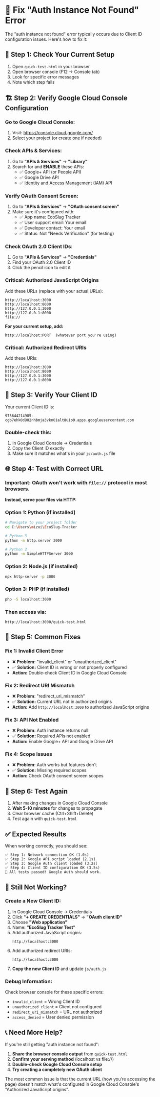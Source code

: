 # 🔧 Fix "Auth Instance Not Found" Error

The "auth instance not found" error typically occurs due to Client ID configuration issues. Here's how to fix it:

## 🎯 **Step 1: Check Your Current Setup**

1. Open `quick-test.html` in your browser
2. Open browser console (F12 → Console tab)
3. Look for specific error messages
4. Note which step fails

## 🏗️ **Step 2: Verify Google Cloud Console Configuration**

### **Go to Google Cloud Console:**
1. Visit: https://console.cloud.google.com/
2. Select your project (or create one if needed)

### **Check APIs & Services:**
1. Go to **"APIs & Services"** → **"Library"**
2. Search for and **ENABLE** these APIs:
   - ✅ Google+ API (or People API)
   - ✅ Google Drive API
   - ✅ Identity and Access Management (IAM) API

### **Verify OAuth Consent Screen:**
1. Go to **"APIs & Services"** → **"OAuth consent screen"**
2. Make sure it's configured with:
   - ✅ App name: EcoSlug Tracker
   - ✅ User support email: Your email
   - ✅ Developer contact: Your email
   - ✅ Status: Not "Needs Verification" (for testing)

### **Check OAuth 2.0 Client IDs:**
1. Go to **"APIs & Services"** → **"Credentials"**
2. Find your OAuth 2.0 Client ID
3. Click the pencil icon to edit it

### **Critical: Authorized JavaScript Origins**
Add these URLs (replace with your actual URLs):
```
http://localhost:3000
http://localhost:8000
http://127.0.0.1:3000
http://127.0.0.1:8000
file://
```

**For your current setup, add:**
```
http://localhost:PORT  (whatever port you're using)
```

### **Critical: Authorized Redirect URIs**
Add these URIs:
```
http://localhost:3000
http://localhost:8000
http://127.0.0.1:3000
http://127.0.0.1:8000
```

## 🔑 **Step 3: Verify Your Client ID**

Your current Client ID is:
```
973644214985-cgb7ehk0d902nhbmja3vkn6ialt8uio9.apps.googleusercontent.com
```

### **Double-check this:**
1. In Google Cloud Console → Credentials
2. Copy the Client ID exactly
3. Make sure it matches what's in your `js/auth.js` file

## 🌐 **Step 4: Test with Correct URL**

### **Important:** OAuth won't work with `file://` protocol in most browsers.

**Instead, serve your files via HTTP:**

### **Option 1: Python (if installed)**
```bash
# Navigate to your project folder
cd C:\Users\mizui\EcoSlug-Tracker

# Python 3
python -m http.server 3000

# Python 2
python -m SimpleHTTPServer 3000
```

### **Option 2: Node.js (if installed)**
```bash
npx http-server -p 3000
```

### **Option 3: PHP (if installed)**
```bash
php -S localhost:3000
```

### **Then access via:**
```
http://localhost:3000/quick-test.html
```

## 🔧 **Step 5: Common Fixes**

### **Fix 1: Invalid Client Error**
- ❌ **Problem:** "invalid_client" or "unauthorized_client"
- ✅ **Solution:** Client ID is wrong or not properly configured
- **Action:** Double-check Client ID in Google Cloud Console

### **Fix 2: Redirect URI Mismatch**
- ❌ **Problem:** "redirect_uri_mismatch"
- ✅ **Solution:** Current URL not in authorized origins
- **Action:** Add `http://localhost:3000` to authorized JavaScript origins

### **Fix 3: API Not Enabled**
- ❌ **Problem:** Auth instance returns null
- ✅ **Solution:** Required APIs not enabled
- **Action:** Enable Google+ API and Google Drive API

### **Fix 4: Scope Issues**
- ❌ **Problem:** Auth works but features don't
- ✅ **Solution:** Missing required scopes
- **Action:** Check OAuth consent screen scopes

## 🧪 **Step 6: Test Again**

1. After making changes in Google Cloud Console
2. **Wait 5-10 minutes** for changes to propagate
3. Clear browser cache (Ctrl+Shift+Delete)
4. Test again with `quick-test.html`

## ✅ **Expected Results**

When working correctly, you should see:
```
✅ Step 1: Network connection OK (1.0s)
✅ Step 2: Google API script loaded (2.1s)
✅ Step 3: Google Auth client loaded (3.2s)
✅ Step 4: Client ID configuration OK (3.5s)
🎉 All tests passed! Google Auth should work.
```

## 🚨 **Still Not Working?**

### **Create a New Client ID:**
1. In Google Cloud Console → Credentials
2. Click **"+ CREATE CREDENTIALS"** → **"OAuth client ID"**
3. Choose **"Web application"**
4. Name: **"EcoSlug Tracker Test"**
5. Add authorized JavaScript origins:
   ```
   http://localhost:3000
   ```
6. Add authorized redirect URIs:
   ```
   http://localhost:3000
   ```
7. **Copy the new Client ID** and update `js/auth.js`

### **Debug Information:**
Check browser console for these specific errors:
- `invalid_client` = Wrong Client ID
- `unauthorized_client` = Client not configured
- `redirect_uri_mismatch` = URL not authorized
- `access_denied` = User denied permission

## 📞 **Need More Help?**

If you're still getting "auth instance not found":

1. **Share the browser console output** from `quick-test.html`
2. **Confirm your serving method** (localhost vs file://)
3. **Double-check Google Cloud Console setup**
4. **Try creating a completely new OAuth client**

The most common issue is that the current URL (how you're accessing the page) doesn't match what's configured in Google Cloud Console's "Authorized JavaScript origins".
